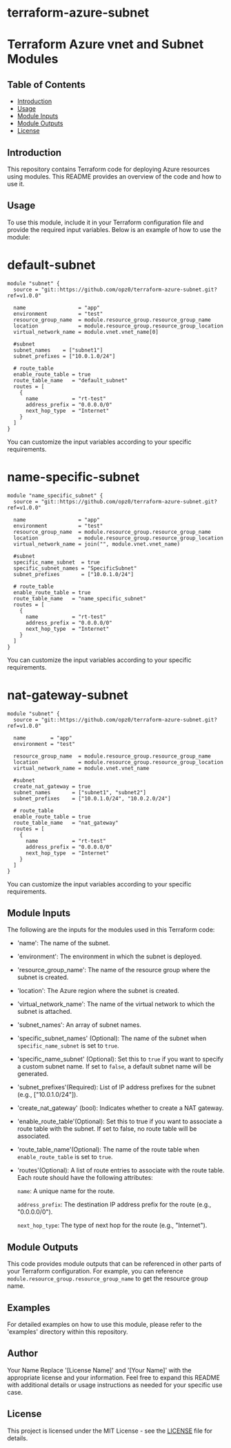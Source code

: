 # terraform-azure-subnet
# Terraform Azure vnet and Subnet Modules

## Table of Contents

- [Introduction](#introduction)
- [Usage](#usage)
- [Module Inputs](#module-inputs)
- [Module Outputs](#module-outputs)
- [License](#license)

## Introduction
This repository contains Terraform code for deploying Azure resources using modules. This README provides an overview of the code and how to use it.

## Usage
To use this module, include it in your Terraform configuration file and provide the required input variables. Below is an example of how to use the module:

# default-subnet

```hcl
module "subnet" {
  source = "git::https://github.com/opz0/terraform-azure-subnet.git?ref=v1.0.0"

  name                 = "app"
  environment          = "test"
  resource_group_name  = module.resource_group.resource_group_name
  location             = module.resource_group.resource_group_location
  virtual_network_name = module.vnet.vnet_name[0]

  #subnet
  subnet_names    = ["subnet1"]
  subnet_prefixes = ["10.0.1.0/24"]

  # route_table
  enable_route_table = true
  route_table_name   = "default_subnet"
  routes = [
    {
      name           = "rt-test"
      address_prefix = "0.0.0.0/0"
      next_hop_type  = "Internet"
    }
  ]
}
```
You can customize the input variables according to your specific requirements.

# name-specific-subnet

```hcl
module "name_specific_subnet" {
  source = "git::https://github.com/opz0/terraform-azure-subnet.git?ref=v1.0.0"

  name                 = "app"
  environment          = "test"
  resource_group_name  = module.resource_group.resource_group_name
  location             = module.resource_group.resource_group_location
  virtual_network_name = join("", module.vnet.vnet_name)

  #subnet
  specific_name_subnet  = true
  specific_subnet_names = "SpecificSubnet"
  subnet_prefixes       = ["10.0.1.0/24"]

  # route_table
  enable_route_table = true
  route_table_name   = "name_specific_subnet"
  routes = [
    {
      name           = "rt-test"
      address_prefix = "0.0.0.0/0"
      next_hop_type  = "Internet"
    }
  ]
}
```
You can customize the input variables according to your specific requirements.

# nat-gateway-subnet

```hcl
module "subnet" {
  source = "git::https://github.com/opz0/terraform-azure-subnet.git?ref=v1.0.0"

  name        = "app"
  environment = "test"

  resource_group_name  = module.resource_group.resource_group_name
  location             = module.resource_group.resource_group_location
  virtual_network_name = module.vnet.vnet_name

  #subnet
  create_nat_gateway = true
  subnet_names       = ["subnet1", "subnet2"]
  subnet_prefixes    = ["10.0.1.0/24", "10.0.2.0/24"]

  # route_table
  enable_route_table = true
  route_table_name   = "nat_gateway"
  routes = [
    {
      name           = "rt-test"
      address_prefix = "0.0.0.0/0"
      next_hop_type  = "Internet"
    }
  ]
}
```
You can customize the input variables according to your specific requirements.

## Module Inputs
The following are the inputs for the modules used in this Terraform code:

- 'name': The name of the subnet.
- 'environment': The environment in which the subnet is deployed.
- 'resource_group_name': The name of the resource group where the subnet is created.
- 'location': The Azure region where the subnet is created.
- 'virtual_network_name': The name of the virtual network to which the subnet is attached.
- 'subnet_names': An array of subnet names.
- 'specific_subnet_names' (Optional): The name of the subnet when `specific_name_subnet` is set to `true`.
- 'specific_name_subnet' (Optional): Set this to `true` if you want to specify a custom subnet name. If set to `false`, a default subnet name will be generated.
- 'subnet_prefixes'(Required): List of IP address prefixes for the subnet (e.g., ["10.0.1.0/24"]).
- 'create_nat_gateway' (bool): Indicates whether to create a NAT gateway.
- 'enable_route_table'(Optional): Set this to true if you want to associate a route table with the subnet. If set to false, no route table will be associated.
- 'route_table_name'(Optional): The name of the route table when `enable_route_table` is set to `true`.
- 'routes'(Optional): A list of route entries to associate with the route table. Each route should have the following attributes:

   `name`: A unique name for the route.

   `address_prefix`: The destination IP address prefix for the route (e.g., "0.0.0.0/0").

   `next_hop_type`: The type of next hop for the route (e.g., "Internet").

## Module Outputs
This code provides module outputs that can be referenced in other parts of your Terraform configuration. For example, you can reference `module.resource_group.resource_group_name` to get the resource group name.

## Examples
For detailed examples on how to use this module, please refer to the 'examples' directory within this repository.

## Author
Your Name Replace '[License Name]' and '[Your Name]' with the appropriate license and your information. Feel free to expand this README with additional details or usage instructions as needed for your specific use case.

## License
This project is licensed under the MIT License - see the [LICENSE](https://github.com/opz0/terraform-azure-subnet/blob/readme/LICENSE) file for details.
